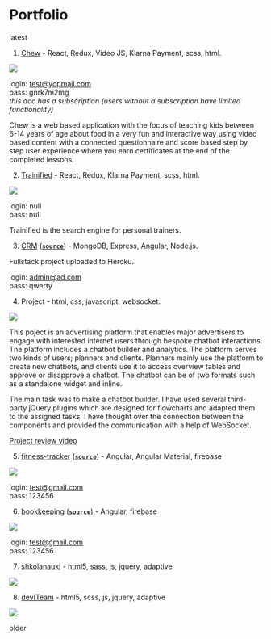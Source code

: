 # Portfolio

latest

1. [Chew](https://chew.uno/) - React, Redux, Video JS, Klarna Payment, scss, html.

![](https://i.ibb.co/SyGDKCp/chew-video.gif)

login: test@yopmail.com  
pass: gnrk7m2mg  
*this acc has a subscription (users without a subscription have limited functionality)*

Chew is a web based application with the focus of teaching kids between 6-14 years of age about food in a very fun and interactive way using video based content with a connected questionnaire and score based step by step user experience where you earn certificates at the end of the completed lessons.

2. [Trainified](https://trainified.com/) - React, Redux, Klarna Payment, scss, html.

![](https://i.ibb.co/NV4Nq6w/trainified-video-2.gif)

login: null  
pass: null  

Trainified is the search engine for personal trainers.

3. [CRM](https://morning-ravine-49388.herokuapp.com/) ([**`source`**](https://github.com/stasguma/crm-fullstack)) - MongoDB, Express, Angular, Node.js.

Fullstack project uploaded to Heroku.

login: admin@ad.com  
pass: qwerty  

4. Project - html, css, javascript, websocket.

![](https://i.ibb.co/HFfZ7xG/adbotic.gif)

This poject is an advertising platform that enables major advertisers to engage with interested internet users through bespoke chatbot interactions.
The platform includes a chatbot builder and analytics. The platform serves two kinds of users; planners and clients. Planners mainly use the platform to create new chatbots, and clients use it to access overview tables and approve or disapprove a chatbot.
The chatbot can be of two formats such as a standalone widget and inline.

The main task was to make a chatbot builder. I have used several third-party jQuery plugins which are designed for flowcharts and adapted them to the assigned tasks. I have thought over the connection between the components and provided the communication with a help of WebSocket.

[Project review video](https://mcguma123.wistia.com/medias/sijwfzscl3)

5. [fitness-tracker](https://fitness-tracker-5c801.firebaseapp.com/) ([**`source`**](https://github.com/stasguma/fitness-tracker)) - Angular, Angular Material, firebase

![](https://i.ibb.co/6XhD8Bd/ezgif-com-video-to-gif-1.gif)

login: test@gmail.com  
pass: 123456  

6. [bookkeeping](https://bookkeeping-b29d1.firebaseapp.com/login) ([**`source`**](https://github.com/stasguma/bookkeeping)) - Angular, firebase

![](https://image.ibb.co/eSTwoy/bookkeeping.gif)

login: test@gmail.com  
pass: 123456  

7. [shkolanauki](https://shkolanauki.ru) - html5, sass, js, jquery, adaptive

![](https://image.ibb.co/j2d5wJ/shkolanauki2.gif)

8. [devITeam](https://deviteam.com) - html5, scss, js, jquery, adaptive

![](https://image.ibb.co/cTkhty/deviteam2.gif)

older
